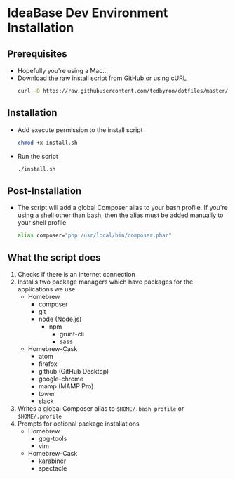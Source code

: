 # IdeaBase Dev Environment Installation

## Prerequisites

-   Hopefully you're using a Mac...
-   Download the raw install script from GitHub or using cURL
    ```sh
    curl -O https://raw.githubusercontent.com/tedbyron/dotfiles/master/ideabase/install.sh
    ```

## Installation

-   Add execute permission to the install script
    ```sh
    chmod +x install.sh
    ```
-   Run the script
    ```sh
    ./install.sh
    ```

## Post-Installation

-   The script will add a global Composer alias to your bash profile. If you're using a shell other than bash, then the alias must be added manually to your shell profile
    ```sh
    alias composer="php /usr/local/bin/composer.phar"
    ```

## What the script does

1.  Checks if there is an internet connection
2.  Installs two package managers which have packages for the applications we use
    -   Homebrew
        -   composer
        -   git
        -   node (Node.js)
            -   npm
                -   grunt-cli
                -   sass
    -   Homebrew-Cask
        -   atom
        -   firefox
        -   github (GitHub Desktop)
        -   google-chrome
        -   mamp (MAMP Pro)
        -   tower
        -   slack
3. Writes a global Composer alias to `$HOME/.bash_profile` or `$HOME/.profile`
4. Prompts for optional package installations
    -   Homebrew
        -   gpg-tools
        -   vim
    -   Homebrew-Cask
        -   karabiner
        -   spectacle
